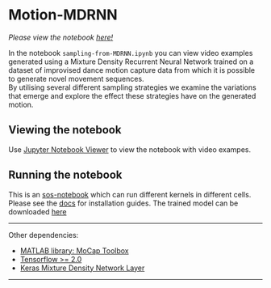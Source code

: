 # Motion-MDRNN
*Please view the notebook [here!](https://nbviewer.jupyter.org/github/benediktewallace/Motion-MDRNN/blob/master/sampling-from-MDRNN.ipynb)*  


In the notebook `sampling-from-MDRNN.ipynb` you can view video examples generated using a Mixture Density Recurrent Neural Network trained on a dataset of improvised dance motion capture data from which it is possible to generate novel movement sequences.  
By utilising several different sampling strategies we examine the variations that emerge and explore the effect these strategies have on the generated motion.

## Viewing the notebook
Use [Jupyter Notebook Viewer](https://github.com/jupyter/nbviewer/) to view the notebook with video exampes.


## Running the notebook
This is an [sos-notebook](https://vatlab.github.io/sos-docs/) which can run different kernels in different cells. Please see the [docs](https://vatlab.github.io/sos-docs/running.html#content) for installation guides. 
The trained model can be downloaded [here](https://drive.google.com/file/d/1pet59C2frKOmKCBz6pWUuJrOYklbphc9/view?usp=sharing)

---

Other dependencies:

- [MATLAB library: MoCap Toolbox](https://www.jyu.fi/hytk/fi/laitokset/mutku/en/research/materials/mocaptoolbox)  
- [Tensorflow >= 2.0](https://www.tensorflow.org/)
- [Keras Mixture Density Network Layer](https://github.com/cpmpercussion/keras-mdn-layer#keras-mixture-density-network-layer)
---
